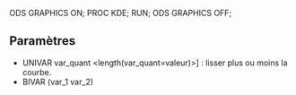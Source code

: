 ODS GRAPHICS ON;
PROC KDE;
RUN;
ODS GRAPHICS OFF;

## Paramètres

* UNIVAR var_quant <length(var_quant=valeur)>] : lisser plus ou moins la courbe.
* BIVAR (var_1 var_2) 
